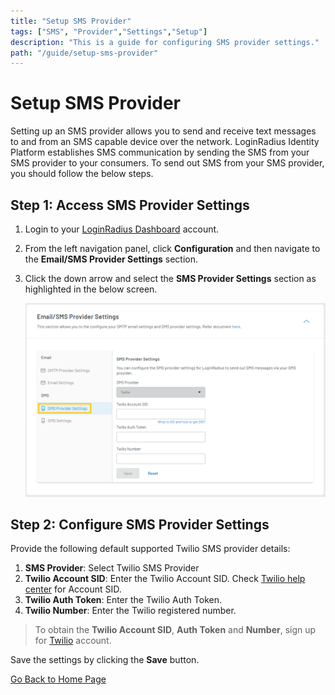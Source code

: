 ```yaml
---
title: "Setup SMS Provider"
tags: ["SMS", "Provider","Settings","Setup"]
description: "This is a guide for configuring SMS provider settings."
path: "/guide/setup-sms-provider"
---
```


# Setup SMS Provider

Setting up an SMS provider allows you to send and receive text messages to and from an SMS capable device over the network. LoginRadius Identity Platform establishes SMS communication by sending the SMS from your SMS provider to your consumers. To send out SMS from your SMS provider, you should follow the below steps.


## Step 1: Access SMS Provider Settings

1. Login to your [LoginRadius Dashboard](https://dashboard.loginradius.com/dashboard) account.
2. From the left navigation panel, click **Configuration** and then navigate to the **Email/SMS Provider Settings** section. 
3. Click the down arrow and select the **SMS Provider Settings** section as highlighted in the below screen.

   ![alt_text](images/sms-provider.png "image_tooltip")


## Step 2: Configure SMS Provider Settings

Provide the following default supported Twilio SMS provider details:

1.  **SMS Provider**: Select Twilio SMS Provider
2.  **Twilio Account SID**: Enter the Twilio Account SID. Check [Twilio help center](https://support.twilio.com/hc/en-us/articles/223136607-What-is-an-Application-SID-) for Account SID.
3.  **Twilio Auth Token**: Enter the Twilio Auth Token.
4.  **Twilio Number**: Enter the Twilio registered number.

> To obtain the **Twilio Account SID**, **Auth Token** and **Number**, sign up for [Twilio](https://www.twilio.com/try-twilio) account.

Save the settings by clicking the **Save** button.




[Go Back to Home Page](https://lr-developer-docs.netlify.app)
